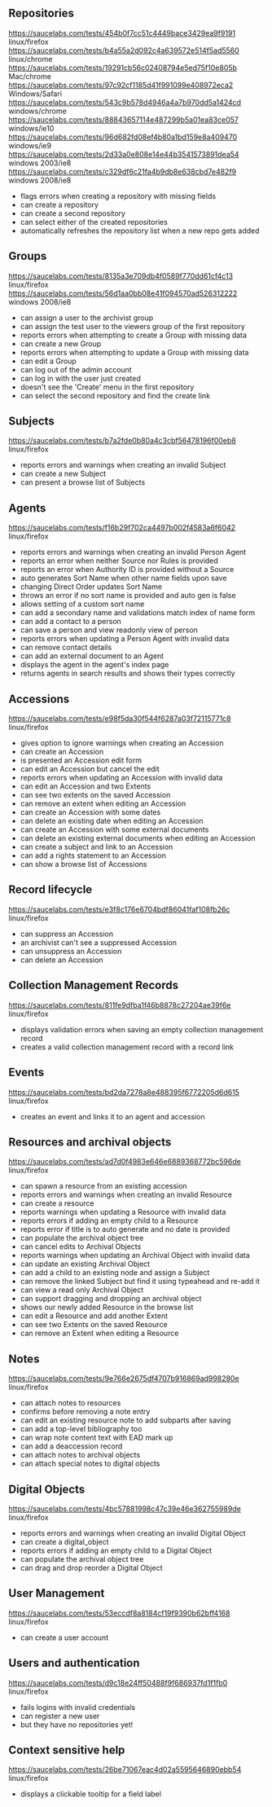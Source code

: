## Repositories
https://saucelabs.com/tests/454b0f7cc51c4449bace3429ea9f9191 linux/firefox
https://saucelabs.com/tests/b4a55a2d092c4a639572e514f5ad5560 linux/chrome
https://saucelabs.com/tests/19291cb56c02408794e5ed75f10e805b Mac/chrome
https://saucelabs.com/tests/97c92cf1185d41f991099e408972eca2 Windows/Safari
https://saucelabs.com/tests/543c9b578d4946a4a7b970dd5a1424cd windows/chrome
https://saucelabs.com/tests/88843657114e487299b5a01ea83ce057 windows/ie10
https://saucelabs.com/tests/96d682fd08ef4b80a1bd159e8a409470 windows/ie9
https://saucelabs.com/tests/2d33a0e808e14e44b3541573891dea54 windows 2003/ie8
https://saucelabs.com/tests/c329df6c21fa4b9db8e638cbd7e482f9 windows 2008/ie8

 * flags errors when creating a repository with missing fields
 * can create a repository
 * can create a second repository
 * can select either of the created repositories
 * automatically refreshes the repository list when a new repo gets added


## Groups
https://saucelabs.com/tests/8135a3e709db4f0589f770dd61cf4c13 linux/firefox
https://saucelabs.com/tests/56d1aa0bb08e41f094570ad526312222 windows 2008/ie8
 * can assign a user to the archivist group
 * can assign the test user to the viewers group of the first repository
 * reports errors when attempting to create a Group with missing data
 * can create a new Group
 * reports errors when attempting to update a Group with missing data
 * can edit a Group
 * can log out of the admin account
 * can log in with the user just created
 * doesn't see the 'Create' menu in the first repository
 * can select the second repository and find the create link

## Subjects
https://saucelabs.com/tests/b7a2fde0b80a4c3cbf56478196f00eb8 linux/firefox
 * reports errors and warnings when creating an invalid Subject
 * can create a new Subject
 * can present a browse list of Subjects

## Agents
https://saucelabs.com/tests/f16b29f702ca4497b002f4583a6f6042 linux/firefox
 * reports errors and warnings when creating an invalid Person Agent
 * reports an error when neither Source nor Rules is provided
 * reports an error when Authority ID is provided without a Source
 * auto generates Sort Name when other name fields upon save
 * changing Direct Order updates Sort Name
 * throws an error if no sort name is provided and auto gen is false
 * allows setting of a custom sort name
 * can add a secondary name and validations match index of name form
 * can add a contact to a person
 * can save a person and view readonly view of person
 * reports errors when updating a Person Agent with invalid data
 * can remove contact details
 * can add an external document to an Agent
 * displays the agent in the agent's index page
 * returns agents in search results and shows their types correctly

## Accessions
https://saucelabs.com/tests/e98f5da30f544f6287a03f72115771c8 linux/firefox
 * gives option to ignore warnings when creating an Accession
 * can create an Accession
 * is presented an Accession edit form
 * can edit an Accession but cancel the edit
 * reports errors when updating an Accession with invalid data
 * can edit an Accession and two Extents
 * can see two extents on the saved Accession
 * can remove an extent when editing an Accession
 * can create an Accession with some dates
 * can delete an existing date when editing an Accession
 * can create an Accession with some external documents
 * can delete an existing external documents when editing an Accession
 * can create a subject and link to an Accession
 * can add a rights statement to an Accession
 * can show a browse list of Accessions

## Record lifecycle
https://saucelabs.com/tests/e3f8c176e6704bdf86041faf108fb26c linux/firefox
 * can suppress an Accession
 * an archivist can't see a suppressed Accession
 * can unsuppress an Accession
 * can delete an Accession

## Collection Management Records
https://saucelabs.com/tests/811fe9dfba1f46b8878c27204ae39f6e linux/firefox
 * displays validation errors when saving an empty collection management record
 * creates a valid collection management record with a record link

## Events
https://saucelabs.com/tests/bd2da7278a8e488395f6772205d6d615 linux/firefox
 * creates an event and links it to an agent and accession

## Resources and archival objects
https://saucelabs.com/tests/ad7d0f4983e646e6889368772bc596de linux/firefox
 * can spawn a resource from an existing accession
 * reports errors and warnings when creating an invalid Resource
 * can create a resource
 * reports warnings when updating a Resource with invalid data
 * reports errors if adding an empty child to a Resource
 * reports error if title is to auto generate and no date is provided
 * can populate the archival object tree
 * can cancel edits to Archival Objects
 * reports warnings when updating an Archival Object with invalid data
 * can update an existing Archival Object
 * can add a child to an existing node and assign a Subject
 * can remove the linked Subject but find it using typeahead and re-add it
 * can view a read only Archival Object
 * can support dragging and dropping an archival object
 * shows our newly added Resource in the browse list
 * can edit a Resource and add another Extent
 * can see two Extents on the saved Resource
 * can remove an Extent when editing a Resource

## Notes
https://saucelabs.com/tests/9e766e2675df4707b916869ad998280e linux/firefox
 * can attach notes to resources
 * confirms before removing a note entry
 * can edit an existing resource note to add subparts after saving
 * can add a top-level bibliography too
 * can wrap note content text with EAD mark up
 * can add a deaccession record
 * can attach notes to archival objects
 * can attach special notes to digital objects

## Digital Objects
https://saucelabs.com/tests/4bc57881998c47c39e46e362755989de linux/firefox
 * reports errors and warnings when creating an invalid Digital Object
 * can create a digital_object
 * reports errors if adding an empty child to a Digital Object
 * can populate the archival object tree
 * can drag and drop reorder a Digital Object

## User Management
https://saucelabs.com/tests/53eccdf8a8184cf19f9390b62bff4168 linux/firefox
 * can create a user account

## Users and authentication
https://saucelabs.com/tests/d9c18e24ff50488f9f686937fd1f1fb0 linux/firefox
 * fails logins with invalid credentials
 * can register a new user
 * but they have no repositories yet!

## Context sensitive help
https://saucelabs.com/tests/26be71067eac4d02a5595646890ebb54 linux/firefox
 * displays a clickable tooltip for a field label